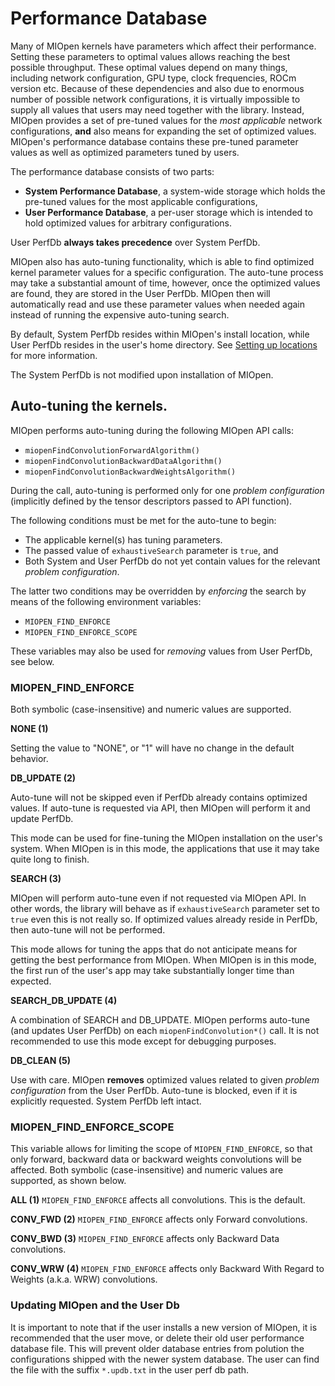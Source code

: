 Performance Database
====================

Many of MIOpen kernels have parameters which affect their performance. Setting these parameters to optimal values allows reaching the best possible throughput. These optimal values depend on many things, including network configuration, GPU type, clock frequencies, ROCm version etc. Because of these dependencies and also due to enormous number of possible network configurations, it is virtually impossible to supply all values that users may need together with the library. Instead, MIOpen provides a set of pre-tuned values for the _most applicable_ network configurations, **and** also means for expanding the set of optimized values. MIOpen's performance database contains these pre-tuned parameter values as well as optimized parameters tuned by users.

The performance database consists of two parts:
- **System Performance Database**, a system-wide storage which holds the pre-tuned values for the most applicable configurations,
- **User Performance Database**, a per-user storage which is intended to hold optimized values for arbitrary configurations.

User PerfDb **always takes precedence** over System PerfDb.

MIOpen also has auto-tuning functionality, which is able to find optimized kernel parameter values for a specific configuration. The auto-tune process may take a substantial amount of time, however, once the optimized values are found, they are stored in the User PerfDb. MIOpen then will automatically read and use these parameter values when needed again instead of running the expensive auto-tuning search.

By default, System PerfDb resides within MIOpen's install location, while User PerfDb resides in the user's home directory. See [Setting up locations](https://rocmsoftwareplatform.github.io/MIOpen/doc/html/install.html#setting-up-locations) for more information.

The System PerfDb is not modified upon installation of MIOpen.

## Auto-tuning the kernels.

MIOpen performs auto-tuning during the following MIOpen API calls:
- `miopenFindConvolutionForwardAlgorithm()`
- `miopenFindConvolutionBackwardDataAlgorithm()`
- `miopenFindConvolutionBackwardWeightsAlgorithm()`

During the call, auto-tuning is performed only for one _problem configuration_ (implicitly defined by the tensor descriptors passed to API function).

The following conditions must be met for the auto-tune to begin:
- The applicable kernel(s) has tuning parameters.
- The passed value of `exhaustiveSearch` parameter is `true`, and
- Both System and User PerfDb do not yet contain values for the relevant _problem configuration_.

The latter two conditions may be overridden by _enforcing_ the search by means of the following environment variables:
- `MIOPEN_FIND_ENFORCE`
- `MIOPEN_FIND_ENFORCE_SCOPE`

These variables may also be used for _removing_ values from User PerfDb, see below.

### MIOPEN_FIND_ENFORCE

Both symbolic (case-insensitive) and numeric values are supported.

**NONE (1)**

Setting the value to "NONE", or "1" will have no change in the default behavior.

**DB_UPDATE (2)**

Auto-tune will not be skipped even if PerfDb already contains optimized values. If auto-tune is requested via API, then MIOpen will perform it and update PerfDb.

This mode can be used for fine-tuning the MIOpen installation on the user's system. When MIOpen is in this mode, the applications that use it may take quite long to finish.

**SEARCH (3)**

MIOpen will perform auto-tune even if not requested via MIOpen API. In other words, the library will behave as if `exhaustiveSearch` parameter set to `true` even this is not really so. If optimized values already reside in PerfDb, then auto-tune will not be performed.

This mode allows for tuning the apps that do not anticipate means for getting the best performance from MIOpen. When MIOpen is in this mode, the first run of the user's app may take substantially longer time than expected.

**SEARCH_DB_UPDATE (4)**

A combination of SEARCH and DB_UPDATE. MIOpen performs auto-tune (and updates User PerfDb) on each `miopenFindConvolution*()` call. It is not recommended to use this mode except for debugging purposes.

**DB_CLEAN (5)**

Use with care. MIOpen **removes** optimized values related to given _problem configuration_ from the User PerfDb. Auto-tune is blocked, even if it is explicitly requested. System PerfDb left intact. 

### MIOPEN_FIND_ENFORCE_SCOPE

This variable allows for limiting the scope of `MIOPEN_FIND_ENFORCE`, so that only forward, backward data or backward weights convolutions will be affected. Both symbolic (case-insensitive) and numeric values are supported, as shown below.

**ALL (1)** `MIOPEN_FIND_ENFORCE` affects all convolutions. This is the default.
		
**CONV_FWD (2)** `MIOPEN_FIND_ENFORCE` affects only Forward convolutions.

**CONV_BWD (3)** `MIOPEN_FIND_ENFORCE` affects only Backward Data convolutions.

**CONV_WRW (4)** `MIOPEN_FIND_ENFORCE` affects only Backward With Regard to Weights (a.k.a. WRW) convolutions.


### Updating MIOpen and the User Db

It is important to note that if the user installs a new version of MIOpen, it is recommended that the user move, or delete their old user performance database file. This will prevent older database entries from polution the configurations shipped with the newer system database. The user can find the file with the suffix `*.updb.txt` in the user perf db path.